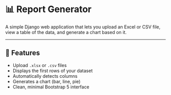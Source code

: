 # 📊 Report Generator


A simple Django web application that lets you upload an Excel or CSV file, view a table of the data, and generate a chart based on it.


---

## 🚀 Features


- Upload `.xlsx` or `.csv` files
- Displays the first rows of your dataset
- Automatically detects columns
- Generates a chart (bar, line, pie)
- Clean, minimal Bootstrap 5 interface
